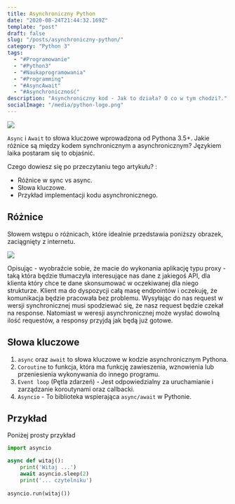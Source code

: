 ```yaml
---
title: Asynchroniczny Python
date: "2020-08-24T21:44:32.169Z"
template: "post"
draft: false
slug: "/posts/asynchroniczny-python/"
category: "Python 3"
tags:
  - "#Programowanie"
  - "#Python3"
  - "#Naukaprogramowania"
  - "#Programming"
  - "#AsyncAwait"
  - "#Asynchroniczność"
description: "Asynchroniczny kod - Jak to działa? O co w tym chodzi?."
socialImage: "/media/python-logo.png"
---
```


![](/media/python-logo.png)

`Async` i `Await` to słowa kluczowe wprowadzona od Pythona 3.5+. Jakie różnice są między kodem synchronicznym a asynchronicznym? Językiem laika postaram się to objaśnić.

Czego dowiesz się po przeczytaniu tego artykułu? :

+ Różnice w sync vs async.
+ Słowa kluczowe.
+ Przykład implementacji kodu asynchronicznego.

## Różnice
Słowem wstępu o różnicach, które idealnie przedstawia poniższy obrazek, zaciągnięty z internetu.

![](https://lh3.googleusercontent.com/proxy/Z4YQfrotUvs6bwNGzmaUTxZQTNYdUlH76z2sSOd-CbxQTxbM7Q3SXlrI3B6M8Q-s3Pd-iS1cTJxrcs-5q4U0QxBCZFTn6Cu6KZFkjgUz910XEsDJspk52hDVGTSVt8C-rcSrMIfLb9sa12blSIQ)

Opisując - wyobraźcie sobie, że macie do wykonania aplikację typu proxy - taką która będzie tłumaczyła interesujące nas dane z jakiegoś API, dla klienta który chce te dane skonsumować w oczekiwanej dla niego strukturze.
Klient ma do dyspozycji całą masę endpointów i oczekuję, że komunikacja będzie pracowała bez problemu. 
Wysyłając do nas request w wersji synchronicznej musi spodziewać się, że nasz request będzie czekał na response. 
Natomiast w weresji asynchronicznej może wysłać dowolną ilość requestów, a responsy przyjdą jak będą już gotowe.


## Słowa kluczowe

1. `async` oraz `await` to słowa kluczowe w kodzie asynchronicznym Pythona.
2. `Coroutine` to funkcja, która ma funkcję zawieszenia, wznowienia lub przeniesienia wykonywania do innego programu.
3. `Event loop` (Pętla zdarzeń) - Jest odpowiedzialny za uruchamianie i zarządzanie koroutynami oraz callbacki.
4. `Asyncio` - To biblioteka wspierająca `async/await` w Pythonie.


## Przykład

Poniżej prosty przykład

```python
import asyncio

async def witaj():
    print('Witaj ...')
    await asyncio.sleep(2)
    print('... czytelniku')
    
asyncio.run(witaj())
```
